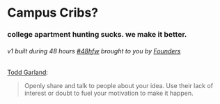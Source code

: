 # Campus Cribs?

### college apartment hunting sucks. we make it better.

###### v1 built during 48 hours [#48hfw](https://twitter.com/#48hfw) brought to you by [Founders](http://atfounders.com)

[Todd Garland](http://toddgarland.com):
> Openly share and talk to people about your idea. Use their lack of interest or doubt to fuel your motivation to make it happen.